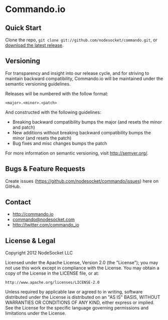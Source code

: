 Commando.io
===========

Quick Start
-----------

Clone the repo, `git clone git://github.com/nodesocket/commando.git`, or [download the latest release](https://github.com/nodesocket/commando/tarball/master).

Versioning
----------

For transparency and insight into our release cycle, and for striving to maintain backward compatibility, Commando.io will be maintained under the semantic versioning guidelines.

Releases will be numbered with the follow format:

`<major>.<minor>.<patch>`

And constructed with the following guidelines:

* Breaking backward compatibility bumps the major (and resets the minor and patch)
* New additions without breaking backward compatibility bumps the minor (and resets the patch)
* Bug fixes and misc changes bumps the patch

For more information on semantic versioning, visit http://semver.org/.

Bugs & Feature Requests
-----------------------

Create issues (https://github.com/nodesocket/commando/issues) here on GitHub.

Contact
-------

+ http://commando.io
+ commando@nodesocket.com
+ http://twitter.com/commando_io

License & Legal
---------------

Copyright 2012 NodeSocket LLC

Licensed under the Apache License, Version 2.0 (the "License"); you may not use this work except in compliance with the License. You may obtain a copy of the License in the LICENSE file, or at:

    http://www.apache.org/licenses/LICENSE-2.0

Unless required by applicable law or agreed to in writing, software distributed under the License is distributed on an "AS IS" BASIS, WITHOUT WARRANTIES OR CONDITIONS OF ANY KIND, either express or implied. See the License for the specific language governing permissions and limitations under the License.